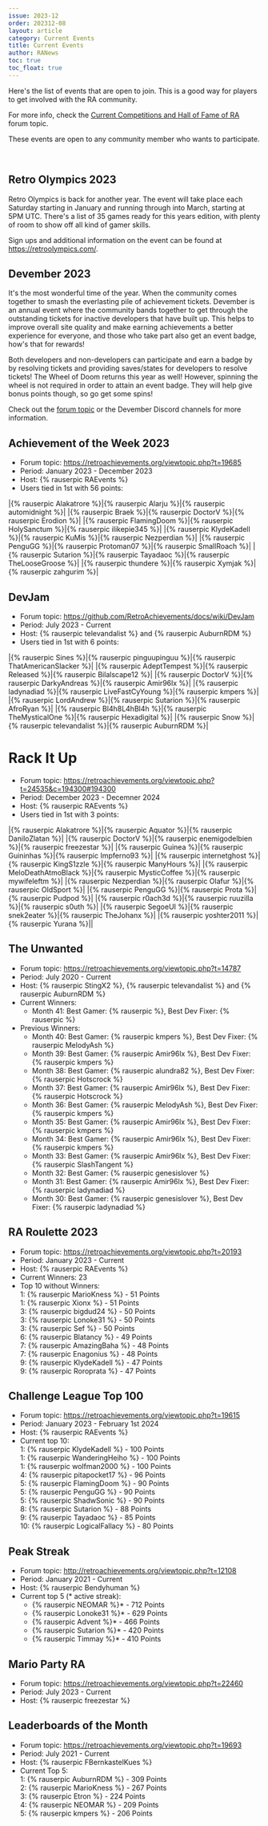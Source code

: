 ```yaml
---
issue: 2023-12
order: 202312-08
layout: article
category: Current Events
title: Current Events
author: RANews
toc: true
toc_float: true
---
```


Here's the list of events that are open to join. This is a good way for players to get involved with the RA community.

For more info, check the [Current Competitions and Hall of Fame of RA](https://retroachievements.org/viewtopic.php?t=9014) forum topic.


These events are open to any community member who wants to participate.

<br clear="right">

## Retro Olympics 2023

Retro Olympics is back for another year. The event will take place each Saturday starting in January and running through into March, starting at 5PM UTC. There's a list of 35 games ready for this years edition, with plenty of room to show off all kind of gamer skills.

Sign ups and additional information on the event can be found at https://retroolympics.com/.


## Devember 2023

It's the most wonderful time of the year. When the community comes together to smash the everlasting pile of achievement tickets. Devember is an annual event where the community bands together to get through the outstanding tickets for inactive developers that have built up. This helps to improve overall site quality and make earning achievements a better experience for everyone, and those who take part also get an event badge, how's that for rewards!

Both developers and non-developers can participate and earn a badge by by resolving tickets and providing saves/states for developers to resolve tickets! The Wheel of Doom returns this year as well! However, spinning the wheel is not required in order to attain an event badge. They will help give bonus points though, so go get some spins!

Check out the [forum topic](https://retroachievements.org/viewtopic.php?t=24475) or the Devember Discord channels for more information.


## Achievement of the Week 2023

- Forum topic: <https://retroachievements.org/viewtopic.php?t=19685>
- Period: January 2023 - December 2023
- Host: {% rauserpic RAEvents %}
- Users tied in 1st with 56 points:

|{% rauserpic Alakatrore %}|{% rauserpic Alarju %}|{% rauserpic automidnight %}|
|{% rauserpic Braek %}|{% rauserpic DoctorV %}|{% rauserpic Erodion %}|
|{% rauserpic FlamingDoom %}|{% rauserpic HolySanctum %}|{% rauserpic ilikepie345 %}|
|{% rauserpic KlydeKadell %}|{% rauserpic KuMis %}|{% rauserpic Nezperdian %}|
|{% rauserpic PenguGG %}|{% rauserpic Protoman07 %}|{% rauserpic SmallRoach %}|
|{% rauserpic Sutarion %}|{% rauserpic Tayadaoc %}|{% rauserpic TheLooseGroose %}|
|{% rauserpic thundere %}|{% rauserpic Xymjak %}|{% rauserpic zahgurim %}|


## DevJam

- Forum topic: <https://github.com/RetroAchievements/docs/wiki/DevJam>
- Period: July 2023 - Current
- Host: {% rauserpic televandalist %} and {% rauserpic AuburnRDM %}
- Users tied in 1st with 6 points:

|{% rauserpic Sines %}|{% rauserpic pinguupinguu %}|{% rauserpic ThatAmericanSlacker %}|
|{% rauserpic AdeptTempest %}|{% rauserpic Released %}|{% rauserpic Bilalscape12 %}|
|{% rauserpic DoctorV %}|{% rauserpic DarkyAndreas %}|{% rauserpic Amir96lx %}|
|{% rauserpic ladynadiad %}|{% rauserpic LiveFastCyYoung %}|{% rauserpic kmpers %}|
|{% rauserpic LordAndrew %}|{% rauserpic Sutarion %}|{% rauserpic AfroRyan %}|
|{% rauserpic Bl4h8L4hBl4h %}|{% rauserpic TheMysticalOne %}|{% rauserpic Hexadigital %}|
|{% rauserpic Snow %}|{% rauserpic televandalist %}|{% rauserpic AuburnRDM %}|


# Rack It Up

- Forum topic: <https://retroachievements.org/viewtopic.php?t=24535&c=194300#194300>
- Period: December 2023 - Decemner 2024
- Host: {% rauserpic RAEvents %}
- Users tied in 1st with 3 points:

|{% rauserpic Alakatrore %}|{% rauserpic Aquator %}|{% rauserpic DaniloZlatan %}|
|{% rauserpic DoctorV %}|{% rauserpic enemigodelbien %}|{% rauserpic freezestar %}|
|{% rauserpic Guinea %}|{% rauserpic Guininhas %}|{% rauserpic Impferno93 %}|
|{% rauserpic internetghost %}|{% rauserpic KingS1zzle %}|{% rauserpic ManyHours %}|
|{% rauserpic MeloDeathAtmoBlack %}|{% rauserpic MysticCoffee %}|{% rauserpic mywifeleftm %}|
|{% rauserpic Nezperdian %}|{% rauserpic Olafur %}|{% rauserpic OldSport %}|
|{% rauserpic PenguGG %}|{% rauserpic Prota %}|{% rauserpic Pudpod %}|
|{% rauserpic r0ach3d %}|{% rauserpic ruuzilla %}|{% rauserpic s0uth %}|
|{% rauserpic SegoeUI %}|{% rauserpic snek2eater %}|{% rauserpic TheJohanx %}|
|{% rauserpic yoshter2011 %}|{% rauserpic Yurana %}||

## The Unwanted

- Forum topic: <https://retroachievements.org/viewtopic.php?t=14787>
- Period: July 2020 - Current
- Host: {% rauserpic StingX2 %}, {% rauserpic televandalist %} and {% rauserpic AuburnRDM %}
- Current Winners:
  - Month 41: Best Gamer: {% rauserpic  %}, Best Dev Fixer: {% rauserpic  %}
- Previous Winners:
  - Month 40: Best Gamer: {% rauserpic kmpers %}, Best Dev Fixer: {% rauserpic MelodyAsh %}
  - Month 39: Best Gamer: {% rauserpic Amir96lx %}, Best Dev Fixer: {% rauserpic kmpers %}
  - Month 38: Best Gamer: {% rauserpic alundra82 %}, Best Dev Fixer: {% rauserpic Hotscrock %}
  - Month 37: Best Gamer: {% rauserpic Amir96lx %}, Best Dev Fixer: {% rauserpic Hotscrock %}
  - Month 36: Best Gamer: {% rauserpic MelodyAsh %}, Best Dev Fixer: {% rauserpic kmpers %}
  - Month 35: Best Gamer: {% rauserpic Amir96lx %}, Best Dev Fixer: {% rauserpic kmpers %}
  - Month 34: Best Gamer: {% rauserpic Amir96lx %}, Best Dev Fixer: {% rauserpic kmpers %}
  - Month 33: Best Gamer: {% rauserpic Amir96lx %}, Best Dev Fixer: {% rauserpic SlashTangent %}
  - Month 32: Best Gamer: {% rauserpic genesislover %}
  - Month 31: Best Gamer: {% rauserpic Amir96lx %}, Best Dev Fixer: {% rauserpic ladynadiad %}
  - Month 30: Best Gamer: {% rauserpic genesislover %}, Best Dev Fixer: {% rauserpic ladynadiad %}


## RA Roulette 2023

- Forum topic: <https://retroachievements.org/viewtopic.php?t=20193>
- Period: January 2023 - Current
- Host: {% rauserpic RAEvents %}
- Current Winners: 23
- Top 10 without Winners:  
  1: {% rauserpic MarioKness %} - 51 Points  
  1: {% rauserpic Xionx %} - 51 Points  
  3: {% rauserpic bigdud24 %} - 50 Points  
  3: {% rauserpic Lonoke31 %} - 50 Points  
  3: {% rauserpic Sef %} - 50 Points  
  6: {% rauserpic Blatancy %} - 49 Points  
  7: {% rauserpic AmazingBaha %} - 48 Points  
  7: {% rauserpic Enagonius %} - 48 Points  
  9: {% rauserpic KlydeKadell %} - 47 Points  
  9: {% rauserpic Roroprata %} - 47 Points  


## Challenge League Top 100

- Forum topic: <https://retroachievements.org/viewtopic.php?t=19615>
- Period: January 2023 - February 1st 2024
- Host: {% rauserpic RAEvents %}
- Current top 10:  
  1: {% rauserpic KlydeKadell %} - 100 Points  
  1: {% rauserpic WanderingHeiho %} - 100 Points  
  1: {% rauserpic wolfman2000 %} - 100 Points  
  4: {% rauserpic pitapocket17 %} - 96 Points  
  5: {% rauserpic FlamingDoom %} - 90 Points  
  5: {% rauserpic PenguGG %} - 90 Points  
  5: {% rauserpic ShadwSonic %} - 90 Points  
  8: {% rauserpic Sutarion %} - 88 Points  
  9: {% rauserpic Tayadaoc %} - 85 Points  
  10: {% rauserpic LogicalFallacy %} - 80 Points  


## Peak Streak

- Forum topic: <http://retroachievements.org/viewtopic.php?t=12108>
- Period: January 2021 - Current
- Host: {% rauserpic Bendyhuman %}
- Current top 5 (* active streak):
  - {% rauserpic NEOMAR %}* - 712 Points
  - {% rauserpic Lonoke31 %}* - 629 Points
  - {% rauserpic Advent %}* - 466 Points
  - {% rauserpic Sutarion %}* - 420 Points
  - {% rauserpic Timmay %}* - 410 Points


## Mario Party RA

- Forum topic: <https://retroachievements.org/viewtopic.php?t=22460>
- Period: July 2023 - Current
- Host: {% rauserpic freezestar %}


## Leaderboards of the Month

- Forum topic: <https://retroachievements.org/viewtopic.php?t=19693>
- Period: July 2021 - Current
- Host: {% rauserpic FBernkastelKues %}
- Current Top 5:  
  1: {% rauserpic AuburnRDM %} - 309 Points  
  2: {% rauserpic MarioKness %} - 267 Points  
  3: {% rauserpic Etron %} - 224 Points  
  4: {% rauserpic NEOMAR %} - 209 Points  
  5: {% rauserpic kmpers %} - 206 Points  
